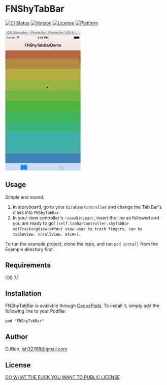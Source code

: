 # FNShyTabBar

[![CI Status](http://img.shields.io/travis/DJBen/FNShyTabBar.svg?style=flat)](https://travis-ci.org/DJBen/FNShyTabBar)
[![Version](https://img.shields.io/cocoapods/v/FNShyTabBar.svg?style=flat)](http://cocoadocs.org/docsets/FNShyTabBar)
[![License](https://img.shields.io/cocoapods/l/FNShyTabBar.svg?style=flat)](http://cocoadocs.org/docsets/FNShyTabBar)
[![Platform](https://img.shields.io/cocoapods/p/FNShyTabBar.svg?style=flat)](http://cocoadocs.org/docsets/FNShyTabBar)

![Example GIF](https://raw.githubusercontent.com/DJBen/FNShyTabBar/master/Example/FNShyTabBarDemo.gif)

## Usage

Simple and sound.

1. In storyboard, go to your `UITabBarController` and change the Tab Bar's class into `FNShyTabBar`.
2. In your view controller's `-viewDidLoad:`, insert the line as followed and you are ready to go!
        `[self.tabBarController.shyTabBar setTrackingView:<#Your view used to track fingers, can be tableView, scrollView, etc#>];`

To run the example project, clone the repo, and run `pod install` from the Example directory first.

## Requirements
iOS 7.1

## Installation

FNShyTabBar is available through [CocoaPods](http://cocoapods.org). To install
it, simply add the following line to your Podfile:

    pod "FNShyTabBar"

## Author

DJBen, lsh32768@gmail.com

## License

[DO WHAT THE FUCK YOU WANT TO PUBLIC LICENSE](http://www.wtfpl.net)

